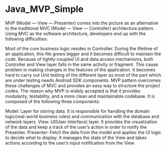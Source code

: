 # Java_MVP_Simple

MVP (Model — View — Presenter) comes into the picture as an alternative to the traditional MVC (Model — View — Controller) architecture pattern. Using MVC as the software architecture, developers end up with the following difficulties:

Most of the core business logic resides in Controller. During the lifetime of an application, this file grows bigger and it becomes difficult to maintain the code.
Because of tightly-coupled UI and data access mechanisms, both Controller and View layer falls in the same activity or fragment. This cause problem in making changes in the features of the application.
It becomes hard to carry out Unit testing of the different layer as most of the part which are under testing needs Android SDK components.
MVP pattern overcomes these challenges of MVC and provides an easy way to structure the project codes. The reason why MVP is widely accepted is that it provides modularity, testability, and a more clean and maintainable codebase. It is composed of the following three components:

Model: Layer for storing data. It is responsible for handling the domain logic(real-world business rules) and communication with the database and network layers.
View: UI(User Interface) layer. It provides the visualization of the data and keep a track of the user’s action in order to notify the Presenter.
Presenter: Fetch the data from the model and applies the UI logic to decide what to display. It manages the state of the View and takes actions according to the user’s input notification from the View.
